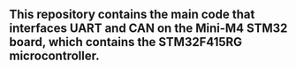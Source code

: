 ## This repository contains the main code that interfaces UART and CAN on the Mini-M4 STM32 board, which contains the STM32F415RG microcontroller.
